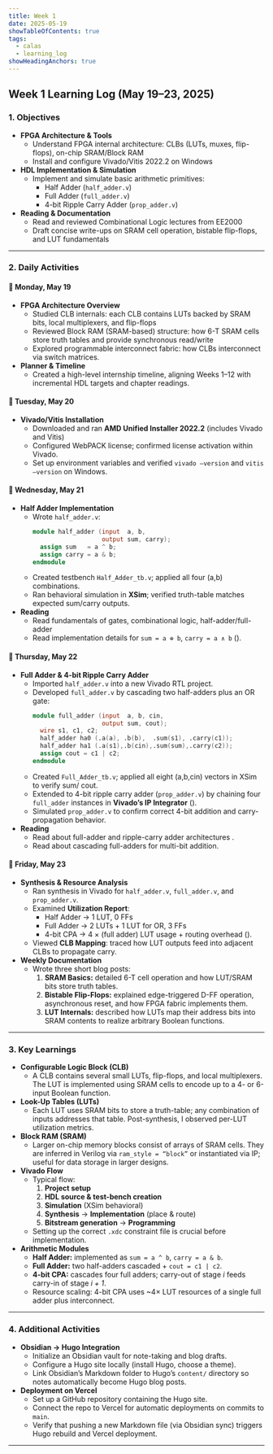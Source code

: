 ```yaml
---
title: Week 1
date: 2025-05-19
showTableOfContents: true
tags:
  - calas
  - learning_log
showHeadingAnchors: true
---
```

## Week 1 Learning Log (May 19–23, 2025)

### 1. Objectives
- **FPGA Architecture & Tools**  
  - Understand FPGA internal architecture: CLBs (LUTs, muxes, flip-flops), on-chip SRAM/Block RAM  
  - Install and configure Vivado/Vitis 2022.2 on Windows  
- **HDL Implementation & Simulation**  
  - Implement and simulate basic arithmetic primitives:  
    - Half Adder (`half_adder.v`)  
    - Full Adder (`full_adder.v`)  
    - 4-bit Ripple Carry Adder (`prop_adder.v`)  
- **Reading & Documentation**  
  - Read and reviewed Combinational Logic lectures from EE2000
  - Draft concise write-ups on SRAM cell operation, bistable flip-flops, and LUT fundamentals 

---

### 2. Daily Activities

#### 📅 Monday, May 19
- **FPGA Architecture Overview**  
  - Studied CLB internals: each CLB contains LUTs backed by SRAM bits, local multiplexers, and flip-flops 
  - Reviewed Block RAM (SRAM-based) structure: how 6-T SRAM cells store truth tables and provide synchronous read/write
  - Explored programmable interconnect fabric: how CLBs interconnect via switch matrices.  
- **Planner & Timeline**  
  - Created a high-level internship timeline, aligning Weeks 1–12 with incremental HDL targets and chapter readings.

#### 📅 Tuesday, May 20
- **Vivado/Vitis Installation**  
  - Downloaded and ran **AMD Unified Installer 2022.2** (includes Vivado and Vitis)
  - Configured WebPACK license; confirmed license activation within Vivado.  
  - Set up environment variables and verified `vivado –version` and `vitis –version` on Windows.  

#### 📅 Wednesday, May 21
- **Half Adder Implementation**  
  - Wrote `half_adder.v`:  
    ```verilog
    module half_adder (input  a, b,
                       output sum, carry);
      assign sum   = a ^ b;
      assign carry = a & b;
    endmodule
    ```  
  - Created testbench `Half_Adder_tb.v`; applied all four (a,b) combinations.  
  - Ran behavioral simulation in **XSim**; verified truth-table matches expected sum/carry outputs.  
- **Reading**  
  - Read fundamentals of gates, combinational logic, half-adder/full-adder
  - Read implementation details for `sum = a ⊕ b`, `carry = a ∧ b` ().

#### 📅 Thursday, May 22
- **Full Adder & 4-bit Ripple Carry Adder**  
  - Imported `half_adder.v` into a new Vivado RTL project.  
  - Developed `full_adder.v` by cascading two half-adders plus an OR gate:  
    ```verilog
    module full_adder (input  a, b, cin,
                       output sum, cout);
      wire s1, c1, c2;
      half_adder ha0 (.a(a), .b(b),  .sum(s1), .carry(c1));
      half_adder ha1 (.a(s1),.b(cin),.sum(sum),.carry(c2));
      assign cout = c1 | c2;
    endmodule
    ```  
  - Created `Full_Adder_tb.v`; applied all eight (a,b,cin) vectors in XSim to verify sum/ cout.  
  - Extended to 4-bit ripple carry adder (`prop_adder.v`) by chaining four `full_adder` instances in **Vivado’s IP Integrator** ().  
  - Simulated `prop_adder.v` to confirm correct 4-bit addition and carry-propagation behavior.  
- **Reading**  
  - Read about full-adder and ripple-carry adder architectures .  
  - Read about cascading full-adders for multi-bit addition.

#### 📅 Friday, May 23
- **Synthesis & Resource Analysis**  
  - Ran synthesis in Vivado for `half_adder.v`, `full_adder.v`, and `prop_adder.v`.  
  - Examined **Utilization Report**:  
    - Half Adder → 1 LUT, 0 FFs  
    - Full Adder → 2 LUTs + 1 LUT for OR, 3 FFs  
    - 4-bit CPA → 4 × (full adder) LUT usage + routing overhead ().  
  - Viewed **CLB Mapping**: traced how LUT outputs feed into adjacent CLBs to propagate carry.  
- **Weekly Documentation**  
  - Wrote three short blog posts:  
    1. **SRAM Basics:** detailed 6-T cell operation and how LUT/SRAM bits store truth tables.  
    2. **Bistable Flip-Flops:** explained edge-triggered D-FF operation, asynchronous reset, and how FPGA fabric implements them.  
    3. **LUT Internals:** described how LUTs map their address bits into SRAM contents to realize arbitrary Boolean functions.  

---

### 3. Key Learnings
- **Configurable Logic Block (CLB)**  
  - A CLB contains several small LUTs, flip-flops, and local multiplexers. The LUT is implemented using SRAM cells to encode up to a 4- or 6-input Boolean function.
- **Look-Up Tables (LUTs)**  
  - Each LUT uses SRAM bits to store a truth-table; any combination of inputs addresses that table. Post-synthesis, I observed per-LUT utilization metrics.  
- **Block RAM (SRAM)**  
  - Larger on-chip memory blocks consist of arrays of SRAM cells. They are inferred in Verilog via `ram_style = “block”` or instantiated via IP; useful for data storage in larger designs.  
- **Vivado Flow**  
  - Typical flow:  
    1. **Project setup** 
    2. **HDL source & test-bench creation**  
    3. **Simulation** (XSim behavioral)  
    4. **Synthesis** → **Implementation** (place & route)  
    5. **Bitstream generation** → **Programming**  
  - Setting up the correct `.xdc` constraint file is crucial before implementation.  
- **Arithmetic Modules**  
  - **Half Adder:** implemented as `sum = a ^ b`, `carry = a & b`.  
  - **Full Adder:** two half-adders cascaded + `cout = c1 | c2`.  
  - **4-bit CPA:** cascades four full adders; carry-out of stage _i_ feeds carry-in of stage _i + 1_.  
  - Resource scaling: 4-bit CPA uses ~4× LUT resources of a single full adder plus interconnect.

---

### 4. Additional Activities
- **Obsidian → Hugo Integration**  
  - Initialize an Obsidian vault for note-taking and blog drafts.  
  - Configure a Hugo site locally (install Hugo, choose a theme).  
  - Link Obsidian’s Markdown folder to Hugo’s `content/` directory so notes automatically become Hugo blog posts.
- **Deployment on Vercel**  
  - Set up a GitHub repository containing the Hugo site.  
  - Connect the repo to Vercel for automatic deployments on commits to `main`.  
  - Verify that pushing a new Markdown file (via Obsidian sync) triggers Hugo rebuild and Vercel deployment.

---
